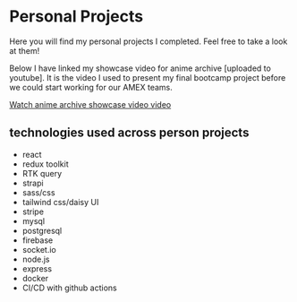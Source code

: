 # Personal Projects

Here you will find my personal projects I completed. Feel free to take a look at them!

Below I have linked my showcase video for anime archive [uploaded to youtube]. It is the video I used to present my final bootcamp project before we could start working for our AMEX teams.

[Watch anime archive showcase video video](https://youtu.be/P-MWklfDCJs)

## technologies used across person projects

- react
- redux toolkit
- RTK query
- strapi
- sass/css
- tailwind css/daisy UI
- stripe
- mysql
- postgresql
- firebase
- socket.io
- node.js
- express
- docker
- CI/CD with github actions
